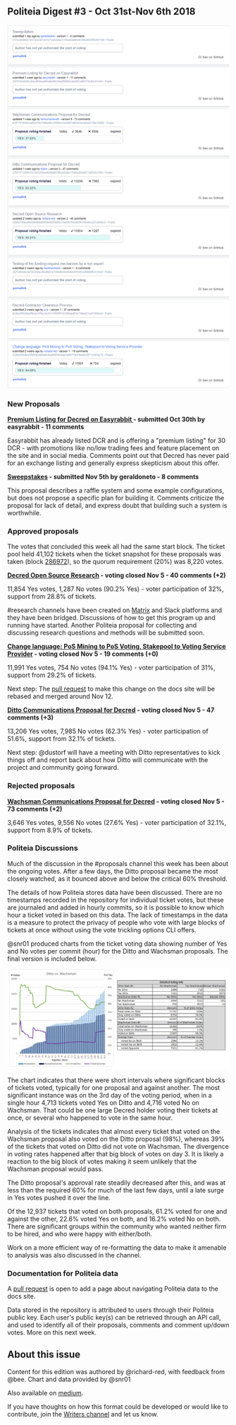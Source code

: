## Politeia Digest #3 - Oct 31st-Nov 6th 2018

![Snapshot taken 2300 UTC Nov 6th](img/issue003/issue-3-snapshot.png)

### New Proposals

**[Premium Listing for Decred on Easyrabbit ](https://proposals.decred.org/proposals/34707d34b09c3ebcf0d4aa604e8a08244e8f0f082c0af3f33d85778c93c81434) - submitted Oct 30th by easyrabbit - 11 comments**

Easyrabbit has already listed DCR and is offering a "premium listing" for 30 DCR - with promotions like no/low trading fees and feature placement on the site and in social media. Comments point out that Decred has never paid for an exchange listing and generally express skepticism about this offer.

**[Sweepstakes](https://proposals.decred.org/proposals/517ac6598031e17e3e301d41e73a62e4a7c10ee6dafb3dc65fbdd32f550971b0) - submitted Nov 5th by geraldoneto - 8 comments**

This proposal describes a raffle system and some example configurations, but does not propose a specific plan for building it. Comments criticize the proposal for lack of detail, and express doubt that building such a system is worthwhile.

### Approved proposals

The votes that concluded this week all had the same start block. The ticket pool held 41,102 tickets when the ticket snapshot for these proposals was taken (block [286972](https://explorer.dcrdata.org/block/286972)), so the quorum requirement (20%) was 8,220 votes.

**[Decred Open Source Research](https://proposals.decred.org/proposals/c68bb790ba0843980bb9695de4628995e75e0d1f36c992951db49eca7b3b4bcd) - voting closed Nov 5 - 40 comments (+2)**

11,854 Yes votes, 1,287 No votes (90.2% Yes) - voter participation of 32%, support from 28.8% of tickets.

#research channels have been created on [Matrix](https://matrix.to/#/!vGasNHFXqjoEWUBTIi:decred.org) and Slack platforms and they have been bridged. Discussions of how to get this program up and running have started. Another Politeia proposal for collecting and discussing research questions and methods will be submitted soon.

**[Change language: PoS Mining to PoS Voting, Stakepool to Voting Service Provider](https://proposals.decred.org/proposals/522652954ea7998f3fca95b9c4ca8907820eb785877dcf7fba92307131818c75) - voting closed Nov 5  - 19 comments  (+0)**

11,991 Yes votes, 754 No votes (94.1% Yes) - voter participation of 31%, support from 29.2% of tickets.

Next step: The [pull request](https://github.com/decred/dcrdocs/pull/590) to make this change on the docs site will be rebased and merged around Nov 12.

**[Ditto Communications Proposal for Decred](https://proposals.decred.org/proposals/27f87171d98b7923a1bd2bee6affed929fa2d2a6e178b5c80a9971a92a5c7f50) - voting closed Nov 5 -  47 comments (+3)**

13,206 Yes votes, 7,985 No votes (62.3% Yes) - voter participation of 51.6%, support from 32.1% of tickets.

Next step: @dustorf will have a meeting with Ditto representatives to kick things off and report back about how Ditto will communicate with the project and community going forward.

### Rejected proposals

**[Wachsman Communications Proposal for Decred](https://proposals.decred.org/proposals/bc8776180b5ea8f5d19e7d08e9fcc35f0d1e3d16974963e3e5ded65139e7b092) - voting closed Nov 5 - 73 comments (+2)**

3,646 Yes votes, 9,556 No votes (27.6% Yes) - voter participation of 32.1%, support from 8.9% of tickets.

### Politeia Discussions

Much of the discussion in the #proposals channel this week has been about the ongoing votes. After a few days, the Ditto proposal became the most closely watched, as it bounced above and below the critical 60% threshold.

The details of how Politeia stores data have been discussed. There are no timestamps recorded in the repository for individual ticket votes, but these are journaled and added in hourly commits, so it is possible to know which hour a ticket voted in based on this data. The lack of timestamps in the data is a measure to protect the privacy of people who vote with large blocks of tickets at once without using the vote trickling options CLI offers. 

@snr01 produced charts from the ticket voting data showing number of Yes and No votes per commit (hour) for the Ditto and Wachsman proposals. The final version is included below.

![Chart showing votes over time for the PR proposals, and a table of other stats - by @snr01](img/issue003/snr01-pr-infographic.png)

The chart indicates that there were short intervals where significant blocks of tickets voted, typically for one proposal and against another. The most significant instance was on the 3rd day of the voting period, when in a single hour 4,713 tickets voted Yes on Ditto and 4,716 voted No on Wachsman. That could be one large Decred holder voting their tickets at once, or several who happened to vote in the same hour. 

Analysis of the tickets indicates that almost every ticket that voted on the Wachsman proposal also voted on the Ditto proposal (98%), whereas 39% of the tickets that voted on Ditto did not vote on Wachsman. The divergence in voting rates happened after that big block of votes on day 3. It is likely a reaction to the big block of votes making it seem unlikely that the Wachsman proposal would pass.

The Ditto proposal's approval rate steadily decreased after this, and was at less than the required 60% for much of the last few days, until a late surge in Yes votes pushed it over the line.

Of the 12,937 tickets that voted on both proposals, 61.2% voted for one and against the other, 22.6% voted Yes on both, and 16.2% voted No on both. There are significant groups within the community who wanted neither firm to be hired, and who were happy with either/both.

Work on a more efficient way of re-formatting the data to make it amenable to analysis was also discussed in the channel.

### Documentation for Politeia data

A [pull request](https://github.com/decred/dcrdocs/pull/679) is open to add a page about navigating Politeia data to the docs site.

Data stored in the repository is attributed to users through their Politeia public key. Each user's public key(s) can be retrieved through an API call, and used to identify all of their proposals, comments and comment up/down votes. More on this next week. 

## About this issue

Content for this edition was authored by @richard-red, with feedback from @bee. Chart and data provided by @snr01

Also available on [medium](https://medium.com/@richardred/politeia-digest-issue-3-oct-31-nov-6-2018-44308c973fde).

If you have thoughts on how this format could be developed or would like to contribute, join the [Writers channel](https://matrix.to/#/!lbzTjhzNbIaDbuAxkS:decred.org) and let us know.

